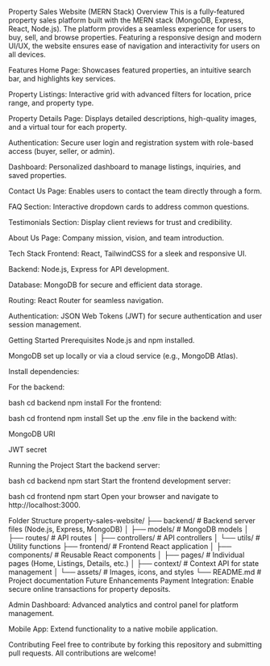 Property Sales Website (MERN Stack)
Overview
This is a fully-featured property sales platform built with the MERN stack (MongoDB, Express, React, Node.js). The platform provides a seamless experience for users to buy, sell, and browse properties. Featuring a responsive design and modern UI/UX, the website ensures ease of navigation and interactivity for users on all devices.

Features
Home Page: Showcases featured properties, an intuitive search bar, and highlights key services.

Property Listings: Interactive grid with advanced filters for location, price range, and property type.

Property Details Page: Displays detailed descriptions, high-quality images, and a virtual tour for each property.

Authentication: Secure user login and registration system with role-based access (buyer, seller, or admin).

Dashboard: Personalized dashboard to manage listings, inquiries, and saved properties.

Contact Us Page: Enables users to contact the team directly through a form.

FAQ Section: Interactive dropdown cards to address common questions.

Testimonials Section: Display client reviews for trust and credibility.

About Us Page: Company mission, vision, and team introduction.

Tech Stack
Frontend: React, TailwindCSS for a sleek and responsive UI.

Backend: Node.js, Express for API development.

Database: MongoDB for secure and efficient data storage.

Routing: React Router for seamless navigation.

Authentication: JSON Web Tokens (JWT) for secure authentication and user session management.

Getting Started
Prerequisites
Node.js and npm installed.

MongoDB set up locally or via a cloud service (e.g., MongoDB Atlas).


Install dependencies:

For the backend:

bash
cd backend
npm install
For the frontend:

bash
cd frontend
npm install
Set up the .env file in the backend with:

MongoDB URI

JWT secret

Running the Project
Start the backend server:

bash
cd backend
npm start
Start the frontend development server:

bash
cd frontend
npm start
Open your browser and navigate to http://localhost:3000.

Folder Structure
property-sales-website/
├── backend/        # Backend server files (Node.js, Express, MongoDB)
│   ├── models/     # MongoDB models
│   ├── routes/     # API routes
│   ├── controllers/ # API controllers
│   └── utils/      # Utility functions
├── frontend/       # Frontend React application
│   ├── components/ # Reusable React components
│   ├── pages/      # Individual pages (Home, Listings, Details, etc.)
│   ├── context/    # Context API for state management
│   └── assets/     # Images, icons, and styles
└── README.md       # Project documentation
Future Enhancements
Payment Integration: Enable secure online transactions for property deposits.

Admin Dashboard: Advanced analytics and control panel for platform management.

Mobile App: Extend functionality to a native mobile application.

Contributing
Feel free to contribute by forking this repository and submitting pull requests. All contributions are welcome!
